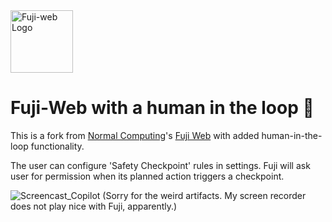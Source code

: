 <img src="public/icon-128.png" alt="Fuji-web Logo" width="100"/>

# Fuji-Web with a human in the loop 🗻

This is a fork from [Normal Computing](https://www.normalcomputing.com/)'s [Fuji Web](https://github.com/normal-computing/fuji-web) with added human-in-the-loop functionality.

The user can configure 'Safety Checkpoint' rules in settings. Fuji will ask user for permission when its planned action triggers a checkpoint.

![Screencast_Copilot](https://github.com/user-attachments/assets/4526ebce-b386-4c1d-b2ab-83a3bdee8547)
(Sorry for the weird artifacts. My screen recorder does not play nice with Fuji, apparently.)

